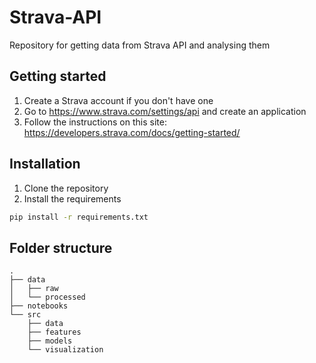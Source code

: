 # Strava-API
Repository for getting data from Strava API and analysing them


## Getting started
1. Create a Strava account if you don't have one
2. Go to https://www.strava.com/settings/api and create an application
3. Follow the instructions on this site: https://developers.strava.com/docs/getting-started/


## Installation
1. Clone the repository
2. Install the requirements
```bash
pip install -r requirements.txt
```


## Folder structure
```
.
├── data
│   ├── raw
│   └── processed
├── notebooks
└── src
    ├── data
    ├── features
    ├── models
    └── visualization
```
